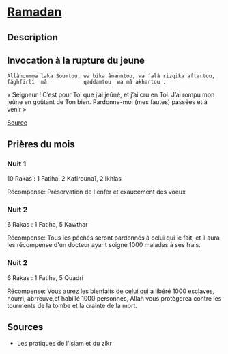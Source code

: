 # [Ramadan](readme.md)

## Description

## Invocation à la rupture du jeune

`Allâhoumma laka Soumtou, wa bika âmanntou, wa ‘alâ rizqika aftartou, fâghfirlî  mâ            qaddamtou  wa mâ akhartou .`

« Seigneur ! C’est pour Toi que j’ai jeûné, et j’ai cru en Toi. J’ai rompu mon  jeûne  en goûtant de Ton bien. Pardonne-moi (mes fautes) passées et à venir »

[Source](https://lecoranetlasunnah.wordpress.com/2016/06/07/les-invocations-pour-la-rupture-du-jeune-selon-la-sounna-du-prophete-mouhammad-r-et-les-pratiques-repandues/)

## Prières du mois

### Nuit 1

10 Rakas : 1 Fatiha, 2 Kafirouna1, 2 Ikhlas  

Récompense: Préservation de l'enfer et exaucement des voeux

### Nuit 2

6 Rakas : 1 Fatiha, 5 Kawthar

Récompense: Tous les péchés seront pardonnés à celui qui le fait, et il aura les récompense d'un docteur ayant soigné 1000 malades à ses frais.



### Nuit 2

6 Rakas : 1 Fatiha, 5 Quadri

Récompense: Vous aurez les bienfaits de celui qui a libéré 1000 esclaves, nourri, abrreuvé,et habillé 1000 personnes, Allah vous protègerea contre les tourments de la tombe et la crainte de la mort.

## Sources

* Les pratiques de l'islam et du zikr